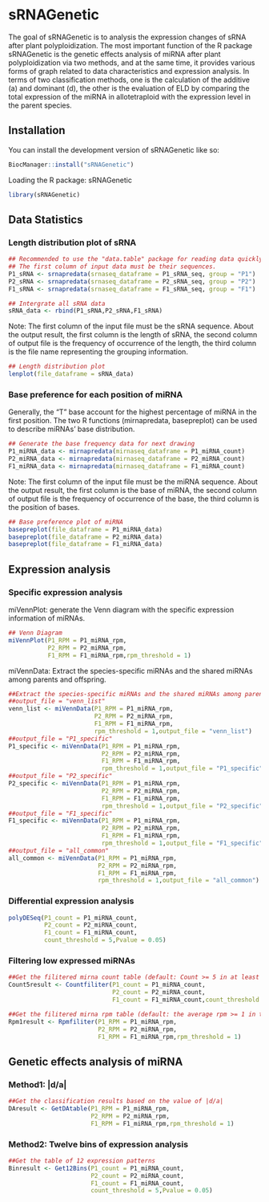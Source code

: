 # sRNAGenetic

The goal of sRNAGenetic is to analysis the expression changes of sRNA after plant polyploidization. The most important function of the R package sRNAGenetic is the genetic effects analysis of miRNA after plant polyploidization via two methods, and at the same time, it provides various forms of graph related to data characteristics and expression analysis. In terms of two classification methods, one is the calculation of the additive (a) and dominant (d), the other is the evaluation of ELD by comparing the total expression of the miRNA in allotetraploid with the expression level in the parent species.

## Installation

You can install the development version of sRNAGenetic like so:

``` r
BiocManager::install("sRNAGenetic")
```

Loading the R package: sRNAGenetic

``` r
library(sRNAGenetic)
```
## Data Statistics
### Length distribution plot of sRNA

```r
## Recommended to use the "data.table" package for reading data quickly.
## The first column of input data must be their sequences.
P1_sRNA <- srnapredata(srnaseq_dataframe = P1_sRNA_seq, group = "P1")
P2_sRNA <- srnapredata(srnaseq_dataframe = P2_sRNA_seq, group = "P2")
F1_sRNA <- srnapredata(srnaseq_dataframe = F1_sRNA_seq, group = "F1")

## Intergrate all sRNA data
sRNA_data <- rbind(P1_sRNA,P2_sRNA,F1_sRNA)
```
Note: The first column of the input file must be the sRNA sequence. About the output result, the first column is the length of sRNA, the second column of output file is the frequency of occurrence of the length, the third column is the file name representing the grouping information. 

```r
## Length distribution plot
lenplot(file_dataframe = sRNA_data)
```

### Base preference for each position of miRNA
Generally, the “T” base account for the highest percentage of miRNA in the first position. The two R functions (mirnapredata, basepreplot) can be used to describe miRNAs’ base distribution.

```r
## Generate the base frequency data for next drawing
P1_miRNA_data <- mirnapredata(mirnaseq_dataframe = P1_miRNA_count)
P2_miRNA_data <- mirnapredata(mirnaseq_dataframe = P2_miRNA_count)
F1_miRNA_data <- mirnapredata(mirnaseq_dataframe = F1_miRNA_count)
```
Note: The first column of the input file must be the miRNA sequence. About the output result, the first column is the base of miRNA, the second column of output file is the frequency of occurrence of the base, the third column is the position of bases.

```r
## Base preference plot of miRNA
basepreplot(file_dataframe = P1_miRNA_data)
basepreplot(file_dataframe = P2_miRNA_data)
basepreplot(file_dataframe = F1_miRNA_data)
```
## Expression analysis
### Specific expression analysis

miVennPlot: generate the Venn diagram with the specific expression information of miRNAs.

```r
## Venn Diagram
miVennPlot(P1_RPM = P1_miRNA_rpm,
           P2_RPM = P2_miRNA_rpm,
           F1_RPM = F1_miRNA_rpm,rpm_threshold = 1)
```

miVennData: Extract the species-specific miRNAs and the shared miRNAs among parents and offspring.

```r
##Extract the species-specific miRNAs and the shared miRNAs among parents and offspring.
##output_file = "venn_list"
venn_list <- miVennData(P1_RPM = P1_miRNA_rpm,
                        P2_RPM = P2_miRNA_rpm,
                        F1_RPM = F1_miRNA_rpm,
                        rpm_threshold = 1,output_file = "venn_list")
##output_file = "P1_specific"
P1_specific <- miVennData(P1_RPM = P1_miRNA_rpm,
                          P2_RPM = P2_miRNA_rpm,
                          F1_RPM = F1_miRNA_rpm,
                          rpm_threshold = 1,output_file = "P1_specific")
##output_file = "P2_specific"
P2_specific <- miVennData(P1_RPM = P1_miRNA_rpm,
                          P2_RPM = P2_miRNA_rpm,
                          F1_RPM = F1_miRNA_rpm,
                          rpm_threshold = 1,output_file = "P2_specific")
##output_file = "F1_specific"
F1_specific <- miVennData(P1_RPM = P1_miRNA_rpm,
                          P2_RPM = P2_miRNA_rpm,
                          F1_RPM = F1_miRNA_rpm,
                          rpm_threshold = 1,output_file = "F1_specific")
##output_file = "all_common"
all_common <- miVennData(P1_RPM = P1_miRNA_rpm,
                         P2_RPM = P2_miRNA_rpm,
                         F1_RPM = F1_miRNA_rpm,
                         rpm_threshold = 1,output_file = "all_common")
```

### Differential expression analysis
```r
polyDESeq(P1_count = P1_miRNA_count,
          P2_count = P2_miRNA_count,
          F1_count = F1_miRNA_count,
          count_threshold = 5,Pvalue = 0.05)
```


### Filtering low expressed miRNAs

```r
##Get the filitered mirna count table (default: Count >= 5 in at least one sample)
Count5result <- Countfiliter(P1_count = P1_miRNA_count,
                             P2_count = P2_miRNA_count,
                             F1_count = F1_miRNA_count,count_threshold = 5)
```

```r
##Get the filitered mirna rpm table (default: the average rpm >= 1 in three species)
Rpm1result <- Rpmfiliter(P1_RPM = P1_miRNA_rpm,
                         P2_RPM = P2_miRNA_rpm,
                         F1_RPM = F1_miRNA_rpm,rpm_threshold = 1)
```

## Genetic effects analysis of miRNA 

### Method1: |d/a|

```R
##Get the classification results based on the value of |d/a|
DAresult <- GetDAtable(P1_RPM = P1_miRNA_rpm,
                       P2_RPM = P2_miRNA_rpm,
                       F1_RPM = F1_miRNA_rpm,rpm_threshold = 1)
```

### Method2: Twelve bins of expression analysis

```R
##Get the table of 12 expression patterns
Binresult <- Get12Bins(P1_count = P1_miRNA_count,
                       P2_count = P2_miRNA_count,
                       F1_count = F1_miRNA_count,
                       count_threshold = 5,Pvalue = 0.05)
```
